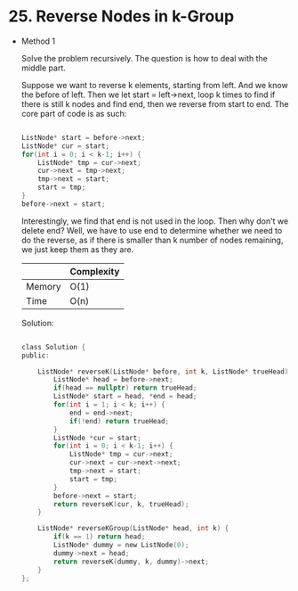 # 25. Reverse Nodes in k-Group 
- Method 1

    Solve the problem recursively. The question is how to deal with the middle part. 

    Suppose we want to reverse k elements, starting from left. And we know the before of left. Then we let start = left->next, loop k times to find if there is still k nodes and find end, then we reverse from start to end. The core part of code is as such:

    ``` h

    ListNode* start = before->next;
    ListNode* cur = start;
    for(int i = 0; i < k-1; i++) {
        ListNode* tmp = cur->next;
        cur->next = tmp->next;
        tmp->next = start;
        start = tmp;
    }
    before->next = start;

    ```

    Interestingly, we find that end is not used in the loop. Then why don't we delete end? Well, we have to use end to determine whether we need to do the reverse, as if there is smaller than k number of nodes remaining, we just keep them as they are.

    | |   Complexity  |
    | ----------- | ----------- | 
    |  Memory     | O(1) | 
    |      Time       |  O(n) | 


    Solution:

    ``` h

    class Solution {
    public:

        ListNode* reverseK(ListNode* before, int k, ListNode* trueHead) {
            ListNode* head = before->next;
            if(head == nullptr) return trueHead;
            ListNode* start = head, *end = head;
            for(int i = 1; i < k; i++) {
                end = end->next;
                if(!end) return trueHead;
            }
            ListNode *cur = start;
            for(int i = 0; i < k-1; i++) {
                ListNode* tmp = cur->next;
                cur->next = cur->next->next;
                tmp->next = start;
                start = tmp;
            }
            before->next = start;
            return reverseK(cur, k, trueHead);
        }

        ListNode* reverseKGroup(ListNode* head, int k) {
            if(k == 1) return head;
            ListNode* dummy = new ListNode(0);
            dummy->next = head;
            return reverseK(dummy, k, dummy)->next;
        }
    };

    ```

<!-- - Method 2

    This is another method.

    | |   Complexity  |
    | ----------- | ----------- | 
    |  Memory     | O(n) | 
    |      Time       |  O(n) | 


    Solution:

    ``` h



    ```

- Additional Knowledge:
       
    Here are some additional knowledge.



<br> -->